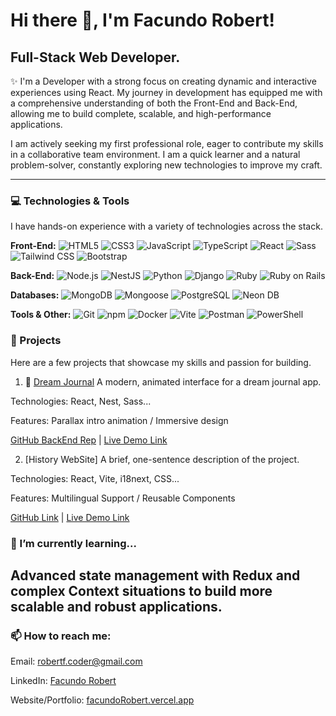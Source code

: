 # Hi there 👋, I'm Facundo Robert!
## Full-Stack Web Developer.
✨ I'm a Developer with a strong focus on creating dynamic and interactive experiences using React. My journey in development has equipped me with a comprehensive understanding of both the Front-End and Back-End, allowing me to build complete, scalable, and high-performance applications.

I am actively seeking my first professional role, eager to contribute my skills in a collaborative team environment. I am a quick learner and a natural problem-solver, constantly exploring new technologies to improve my craft. 

---

### 💻 Technologies & Tools
I have hands-on experience with a variety of technologies across the stack.

**Front-End:**
![HTML5](https://img.shields.io/badge/HTML5-E34F26?style=for-the-badge&logo=html5&logoColor=white)
![CSS3](https://img.shields.io/badge/CSS3-1572B6?style=for-the-badge&logo=css3&logoColor=white)
![JavaScript](https://img.shields.io/badge/JavaScript-F7DF1E?style=for-the-badge&logo=javascript&logoColor=black)
![TypeScript](https://img.shields.io/badge/TypeScript-007ACC?style=for-the-badge&logo=typescript&logoColor=white)
![React](https://img.shields.io/badge/React-20232A?style=for-the-badge&logo=react&logoColor=61DAFB)
![Sass](https://img.shields.io/badge/Sass-CC6699?style=for-the-badge&logo=sass&logoColor=white)
![Tailwind CSS](https://img.shields.io/badge/Tailwind_CSS-38B2AC?style=for-the-badge&logo=tailwind-css&logoColor=white)
![Bootstrap](https://img.shields.io/badge/Bootstrap-563D7C?style=for-the-badge&logo=bootstrap&logoColor=white)

**Back-End:**
![Node.js](https://img.shields.io/badge/Node.js-339933?style=for-the-badge&logo=node.js&logoColor=white)
![NestJS](https://img.shields.io/badge/NestJS-E0234E?style=for-the-badge&logo=nestjs&logoColor=white)
![Python](https://img.shields.io/badge/Python-3776AB?style=for-the-badge&logo=python&logoColor=white)
![Django](https://img.shields.io/badge/Django-092E20?style=for-the-badge&logo=django&logoColor=white)
![Ruby](https://img.shields.io/badge/Ruby-CC342D?style=for-the-badge&logo=ruby&logoColor=white)
![Ruby on Rails](https://img.shields.io/badge/Ruby_on_Rails-CC0000?style=for-the-badge&logo=ruby-on-rails&logoColor=white)

**Databases:**
![MongoDB](https://img.shields.io/badge/MongoDB-47A248?style=for-the-badge&logo=mongodb&logoColor=white)
![Mongoose](https://img.shields.io/badge/Mongoose-800000?style=for-the-badge&logo=mongoose&logoColor=white)
![PostgreSQL](https://img.shields.io/badge/PostgreSQL-316192?style=for-the-badge&logo=postgresql&logoColor=white)
![Neon DB](https://img.shields.io/badge/Neon_DB-424242?style=for-the-badge&logo=neon&logoColor=white)

**Tools & Other:**
![Git](https://img.shields.io/badge/Git-F05032?style=for-the-badge&logo=git&logoColor=white)
![npm](https://img.shields.io/badge/npm-CB3837?style=for-the-badge&logo=npm&logoColor=white)
![Docker](https://img.shields.io/badge/Docker-2496ED?style=for-the-badge&logo=docker&logoColor=white)
![Vite](https://img.shields.io/badge/Vite-646CFF?style=for-the-badge&logo=vite&logoColor=white)
![Postman](https://img.shields.io/badge/Postman-FF6C37?style=for-the-badge&logo=postman&logoColor=white)
![PowerShell](https://img.shields.io/badge/PowerShell-5391FE?style=for-the-badge&logo=powershell&logoColor=white)

### 🚀 Projects
Here are a few projects that showcase my skills and passion for building.

1. 🌙 [Dream Journal](https://github.com/RobertFacundo/dreamJournalF)
A modern, animated interface for a dream journal app. 

Technologies: React, Nest, Sass...

Features: Parallax intro animation / Immersive design

[GitHub BackEnd Rep](https://github.com/RobertFacundo/dreamJournalB) | [Live Demo Link](https://dream-journal-f.vercel.app/)

2. [History WebSite]
A brief, one-sentence description of the project.

Technologies: React, Vite, i18next, CSS...

Features: Multilingual Support / Reusable Components

[GitHub Link](https://github.com/RobertFacundo/historyWebSite) | [Live Demo Link](https://history-web-site.vercel.app/)

### 🌱 I’m currently learning...
Advanced state management with Redux and complex Context situations to build more scalable and robust applications.
---

### 📫 How to reach me:
Email: robertf.coder@gmail.com

LinkedIn: [Facundo Robert](https://www.linkedin.com/in/robertfacundodev/?locale=en_US)

Website/Portfolio: [facundoRobert.vercel.app](https://facundorobert.vercel.app/)


